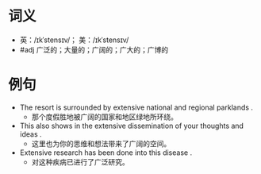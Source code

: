 # 词义
- 英：/ɪkˈstensɪv/； 美：/ɪkˈstensɪv/
- #adj 广泛的；大量的；广阔的；广大的；广博的
# 例句
- The resort is surrounded by extensive national and regional parklands .
	- 那个度假胜地被广阔的国家和地区绿地所环绕。
- This also shows in the extensive dissemination of your thoughts and ideas .
	- 这里也为你的思维和想法带来了广阔的空间。
- Extensive research has been done into this disease .
	- 对这种疾病已进行了广泛研究。

